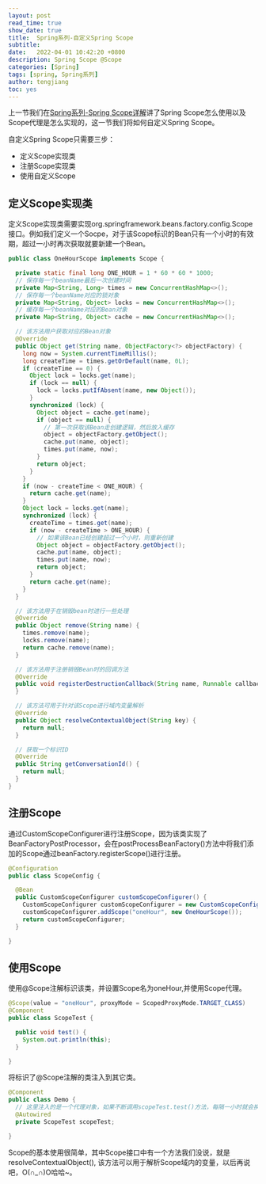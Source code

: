 ```yaml
---
layout: post
read_time: true
show_date: true
title:  Spring系列-自定义Spring Scope
subtitle: 
date:   2022-04-01 10:42:20 +0800
description: Spring Scope @Scope
categories: [Spring]
tags: [spring, Spring系列]
author: tengjiang
toc: yes
---
```



上一节我们在[Spring系列-Spring Scope详解](https://www.tengjiang.site/spring%E7%B3%BB%E5%88%97/2022/03/30/Spring%E7%B3%BB%E5%88%97-Spring-Scope%E8%AF%A6%E8%A7%A3.html)讲了Spring Scope怎么使用以及Scope代理是怎么实现的，这一节我们将如何自定义Spring Scope。

自定义Spring Scope只需要三步：

- 定义Scope实现类
- 注册Scope实现类
- 使用自定义Scope

## 定义Scope实现类

定义Scope实现类需要实现org.springframework.beans.factory.config.Scope接口。例如我们定义一个Socpe，对于该Scope标识的Bean只有一个小时的有效期，超过一小时再次获取就要新建一个Bean。

```java
public class OneHourScope implements Scope {

  private static final long ONE_HOUR = 1 * 60 * 60 * 1000;
  // 保存每一个beanName最后一次创建时间
  private Map<String, Long> times = new ConcurrentHashMap<>();
  // 保存每一个beanName对应的锁对象
  private Map<String, Object> locks = new ConcurrentHashMap<>();
  // 缓存每一个beanName对应的Bean对象
  private Map<String, Object> cache = new ConcurrentHashMap<>();

  // 该方法用户获取对应的Bean对象
  @Override
  public Object get(String name, ObjectFactory<?> objectFactory) {
    long now = System.currentTimeMillis();
    long createTime = times.getOrDefault(name, 0L);
    if (createTime == 0) {
      Object lock = locks.get(name);
      if (lock == null) {
        lock = locks.putIfAbsent(name, new Object());
      }
      synchronized (lock) {
        Object object = cache.get(name);
        if (object == null) {
          // 第一次获取该Bean走创建逻辑，然后放入缓存
          object = objectFactory.getObject();
          cache.put(name, object);
          times.put(name, now);
        }
        return object;
      }
    }
    if (now - createTime < ONE_HOUR) {
      return cache.get(name);
    }
    Object lock = locks.get(name);
    synchronized (lock) {
      createTime = times.get(name);
      if (now - createTime > ONE_HOUR) {
        // 如果该Bean已经创建超过一个小时，则重新创建
        Object object = objectFactory.getObject();
        cache.put(name, object);
        times.put(name, now);
        return object;
      }
      return cache.get(name);
    }
  }

  // 该方法用于在销毁bean时进行一些处理
  @Override
  public Object remove(String name) {
    times.remove(name);
    locks.remove(name);
    return cache.remove(name);
  }

  // 该方法用于注册销毁Bean时的回调方法
  @Override
  public void registerDestructionCallback(String name, Runnable callback) {
  }

  // 该方法可用于针对该Scope进行域内变量解析
  @Override
  public Object resolveContextualObject(String key) {
    return null;
  }

  // 获取一个标识ID
  @Override
  public String getConversationId() {
    return null;
  }
}
```

## 注册Scope

通过CustomScopeConfigurer进行注册Scope，因为该类实现了BeanFactoryPostProcessor，会在postProcessBeanFactory()方法中将我们添加的Scope通过beanFactory.registerScope()进行注册。

```java
@Configuration
public class ScopeConfig {

  @Bean
  public CustomScopeConfigurer customScopeConfigurer() {
    CustomScopeConfigurer customScopeConfigurer = new CustomScopeConfigurer();
    customScopeConfigurer.addScope("oneHour", new OneHourScope());
    return customScopeConfigurer;
  }

}
```

## 使用Scope

使用@Scope注解标识该类，并设置Scope名为oneHour,并使用Scope代理。

```java
@Scope(value = "oneHour", proxyMode = ScopedProxyMode.TARGET_CLASS)
@Component
public class ScopeTest {

  public void test() {
    System.out.println(this);
  }

}
```

将标识了@Scope注解的类注入到其它类。

```java
@Component
public class Demo {
  // 这里注入的是一个代理对象，如果不断调用scopeTest.test()方法，每隔一小时就会换一个新的ScopeTest对象
  @Autowired
  private ScopeTest scopeTest;

}
```

Scope的基本使用很简单，其中Scope接口中有一个方法我们没说，就是resolveContextualObject(), 该方法可以用于解析Scope域内的变量，以后再说吧，O(∩_∩)O哈哈~。




